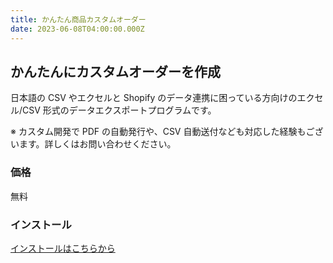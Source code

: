```yaml
---
title: かんたん商品カスタムオーダー
date: 2023-06-08T04:00:00.000Z
---
```


## かんたんにカスタムオーダーを作成

日本語の CSV やエクセルと Shopify のデータ連携に困っている方向けのエクセル/CSV 形式のデータエクスポートプログラムです。

※ カスタム開発で PDF の自動発行や、CSV 自動送付なども対応した経験もございます。詳しくはお問い合わせください。

### 価格

無料

### インストール

[インストールはこちらから](https://apps.shopify.com/shopify-application-347)
